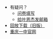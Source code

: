 

- 有疑问？
  - [问卷填写](https://forms.office.com/r/N4CuUV6GyC)
  - [给叶恩杰发邮箱](mailto:yej@yeenjie.net)
- [回放下载（旧版）](https://wangke1.yeenjie.com)
- [重庆一中官网](https://www.cqyz.cn)

